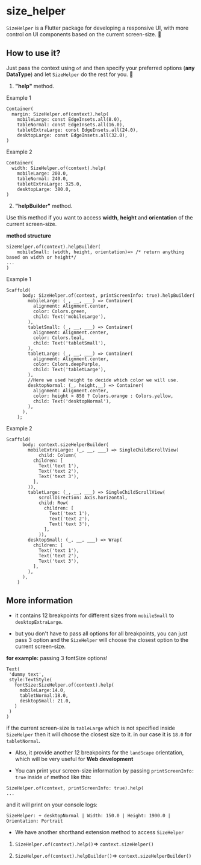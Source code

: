 # size_helper

`SizeHelper` is a Flutter package for developing a responsive UI, with more control on UI components based on the current screen-size. 🥳️

## How to use it?

Just pass the context using `of` and then specify your preferred options (**any DataType**) and let `SizeHelper` do the rest for you. 💪️

1.  **"help"** method.

Example 1

```
Container(
  margin: SizeHelper.of(context).help(
	mobileLarge: const EdgeInsets.all(8.0),
	tableNormal: const EdgeInsets.all(16.0),
	tabletExtraLarge: const EdgeInsets.all(24.0),
	desktopLarge: const EdgeInsets.all(32.0),
)
```

Example 2

```
Container(
  width: SizeHelper.of(context).help(
	mobileLarge: 200.0,
	tableNormal: 240.0,
	tabletExtraLarge: 325.0,
	desktopLarge: 380.0,
)
```

2.  **"helpBuilder"** method.

Use this method if you want to access **width**, **height** and **orientation** of the current screen-size.

**method structure**

```
SizeHelper.of(context).helpBuilder(
	mobileSmall: (width, height, orientation)=> /* return anything based on width or height*/
...
)
```

Example 1

```
Scaffold(
      body: SizeHelper.of(context, printScreenInfo: true).helpBuilder(
        mobileLarge: (_, __, ___) => Container(
          alignment: Alignment.center,
          color: Colors.green,
          child: Text('mobileLarge'),
        ),
        tabletSmall: (_, __, ___) => Container(
          alignment: Alignment.center,
          color: Colors.teal,
          child: Text('tabletSmall'),
        ),
        tabletLarge: (_, __, ___) => Container(
          alignment: Alignment.center,
          color: Colors.deepPurple,
          child: Text('tabletLarge'),
        ),
		//Here we used height to decide which color we will use.
        desktopNormal: (_, height,__) => Container(
          alignment: Alignment.center,
          color: height > 850 ? Colors.orange : Colors.yellow,
          child: Text('desktopNormal'),
        ),
      ),
    );
```

Example 2

```
Scaffold(
      body: context.sizeHelperBuilder(
        mobileExtraLarge: (_, __, ___) => SingleChildScrollView(
            child: Column(
          children: [
            Text('text 1'),
            Text('text 2'),
            Text('text 3'),
          ],
        )),
        tabletLarge: (_, __, ___) => SingleChildScrollView(
            scrollDirection: Axis.horizontal,
            child: Row(
              children: [
                Text('text 1'),
                Text('text 2'),
                Text('text 3'),
              ],
            )),
        desktopSmall: (_, __, ___) => Wrap(
          children: [
            Text('text 1'),
            Text('text 2'),
            Text('text 3'),
          ],
        ),
      ),
    )
```

## More information

- it contains 12 breakpoints for different sizes from `mobileSmall` to `desktopExtraLarge`.

- but you don't have to pass all options for all breakpoints, you can just pass 3 option and the `SizeHelper` will choose the closest option to the current screen-size.

**for example:** passing 3 fontSize options!

```
Text(
 'dummy text',
 style:TextStyle(
   fontSize:SizeHelper.of(context).help(
     mobileLarge:14.0,
     tabletNormal:18.0,
     desktopSmall: 21.0,
   )
 )
)
```

if the current screen-size is `tableLarge` which is not specified inside `SizeHelper` then it will choose the closest size to it.
in our case it is `18.0` for `tabletNormal`.

- Also, it provide another 12 breakpoints for the `landScape` orientation, which will be very useful for **Web development**

- You can print your screen-size information by passing `printScreenInfo: true` inside `of` method like this:

```
SizeHelper.of(context, printScreenInfo: true).help(
...
```

and it will print on your console logs:

```
SizeHelper: + desktopNormal | Width: 150.0 | Height: 1900.0 | Orientation: Portrait

```

- We have another shorthand extension method to access `SizeHelper`

1. `SizeHelper.of(context).help()`=> `context.sizeHelper()`

2. `SizeHelper.of(context).helpBuilder()`=> `context.sizeHelperBuilder()`
